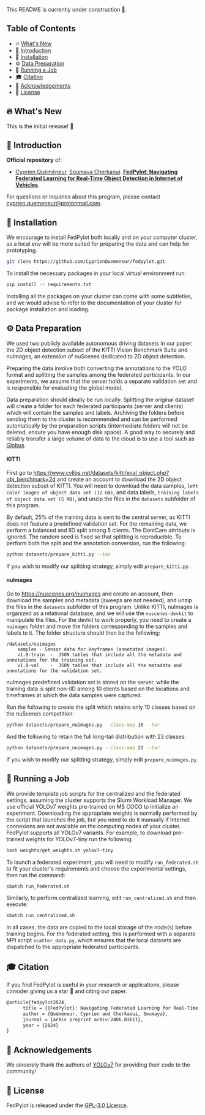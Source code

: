 This README is currently under construction 🚧.



## Table of Contents

- 🔥 [What's New](#-whats-new)
- 📖 [Introduction](#-introduction)
- 🐍 [Installation](#-installation)
- ⚙️ [Data Preparation](#%EF%B8%8F-data-preparation)
- 🚀 [Running a Job](#-running-a-job)
- 🎓 [Citation](#-citation)
- 🤝 [Acknowledgements](#-acknowledgements)
- 📜 [License](#-license)

## 🔥 What's New

This is the initial release! 🤗

## 📖 Introduction

**Official repository** of:
- [Cyprien Quéméneur](https://scholar.google.com/citations?hl=en&user=qQ5fKGgAAAAJ),
[Soumaya Cherkaoui](https://scholar.google.be/citations?user=fW60_n4AAAAJ). 
[**FedPylot: Navigating Federated Learning for Real-Time Object Detection in Internet of Vehicles**](https://arxiv.org/abs/2406.03611).

For questions or inquiries about this program, please contact
[cyprien.quemeneur@protonmail.com](mailto:cyprien.quemeneur@protonmail.com).

## 🐍 Installation

We encourage to install FedPylot both locally and on your computer cluster, as a local env will be more suited for
preparing the data and can help for prototyping.

```bash
git clone https://github.com/CyprienQuemeneur/fedpylot.git
```

To install the necessary packages in your local virtual environment run:

```bash
pip install -r requirements.txt
```

Installing all the packages on your cluster can come with some subtleties, and we would advise to refer to the
documentation of your cluster for package installation and loading.

## ⚙️ Data Preparation

We used two publicly available autonomous driving datasets in our paper: the 2D object detection subset of the KITTI
Vision Benchmark Suite and nuImages, an extension of nuScenes dedicated to 2D object detection.

Preparing the data involve both converting the annotations to the YOLO format and splitting the samples among the
federated participants. In our experiments, we assume that the server holds a separate validation set and is 
responsible for evaluating the global model.

Data preparation should ideally be run locally. Splitting the original dataset will create a folder for each
federated participants (server and clients) which will contain the samples and labels. Archiving the folders before
sending them to the cluster is recommended and can be performed automatically by the preparation scripts (intermediate
folders will not be deleted, ensure you have enough disk space). A good way to securely and reliably transfer a large
volume of data to the cloud is to use a tool such as [Globus](https://www.globus.org/).

#### KITTI

First go to https://www.cvlibs.net/datasets/kitti/eval_object.php?obj_benchmark=2d and create an account to download
the 2D object detection subset of KITTI. You will need to download the data samples,
`left color images of object data set (12 GB)`, and data labels, `training labels of object data set (5 MB)`, and unzip
the files in the `datasets` subfolder of this program.

By default, 25% of the training data is sent to the central server, as KITTI does not
feature a predefined validation set. For the remaining data, we perform a balanced and IID split among 5 clients.
The DontCare attribute is ignored. The random seed is fixed so that splitting is reproducible. To perform both the
split and the annotation conversion, run the following:

```bash
python datasets/prepare_kitti.py --tar
```

If you wish to modify our splitting strategy, simply edit `prepare_kitti.py`.

#### nuImages

Go to https://nuscenes.org/nuimages and create an account, then download the samples and metadata (sweeps are not 
needed), and unzip the files in the `datasets` subfolder of this program. Unlike KITTI, nuImages is organized
as a relational database, and we will use the `nuscenes-devkit` to manipulate the files. For the devkit to work
properly, you need to create a `nuimages` folder and move the folders corresponding to the samples and labels to it.
The folder structure should then be the following:
```
/datasets/nuimages
    samples	- Sensor data for keyframes (annotated images).
    v1.0-train  -  JSON tables that include all the metadata and annotations for the training set.
    v1.0-val    -  JSON tables that include all the metadata and annotations for the validation set.
```

nuImages predefined validation set is stored on the server, while the training data is split non-IID
among 10 clients based on the locations and timeframes at which the data samples were captured.

Run the following to create the split which retains only 10 classes based on the nuScenes competition:
```bash
python datasets/prepare_nuimages.py --class-map 10 --tar
```

And the following to retain the full long-tail distribution with 23 classes:
```bash
python datasets/prepare_nuimages.py --class-map 23 --tar
```

If you wish to modify our splitting strategy, simply edit `prepare_nuimages.py`.

## 🚀 Running a Job

We provide template job scripts for the centralized and the federated settings, assuming the cluster supports the
Slurm Workload Manager. We use official YOLOv7 weights pre-trained on MS COCO to initialize an experiment. Downloading 
the appropriate weights is normally performed by the script that launches the job, but you need to do it manually if
Internet connexions are not available on the computing nodes of your cluster. FedPylot supports all YOLOv7 variants.
For example, to download pre-trained weights for YOLOv7-tiny run the following:

```bash
bash weights/get_weights.sh yolov7-tiny
```

To launch a federated experiment, you will need to modify `run_federated.sh` to fit your cluster's requirements and
choose the experimental settings, then run the command:

```bash
sbatch run_federated.sh
```

Similarly, to perform centralized learning, edit `run_centralized.sh` and then execute:

```bash
sbatch run_centralized.sh
```

In all cases, the data are copied to the local storage of the node(s) before training begins. For the federated setting,
this is performed with a separate MPI script `scatter_data.py`, which ensures that the local datasets are dispatched to
the appropriate federated participants.

## 🎓 Citation
If you find FedPylot is useful in your research or applications, please consider giving us a star 🌟 and citing our
paper.

```latex
@article{fedpylot2024,
      title = {{FedPylot}: Navigating Federated Learning for Real-Time Object Detection in {Internet} of {Vehicles}}, 
      author = {Quéméneur, Cyprien and Cherkaoui, Soumaya},
      journal = {arXiv preprint arXiv:2406.03611},
      year = {2024}
}
```

## 🤝 Acknowledgements
We sincerely thank the authors of [YOLOv7](https://github.com/WongKinYiu/yolov7) for providing their code to
the community!

## 📜 License
FedPylot is released under the [GPL-3.0 Licence](LICENSE).
